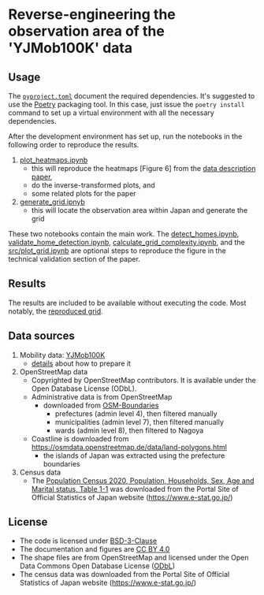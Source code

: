 # Reverse-engineering the observation area of the 'YJMob100K' data

## Usage

The [`pyproject.toml`](pyproject.toml) document the required dependencies. It's suggested to use the [Poetry](https://python-poetry.org/) packaging tool. In this case, just issue the `poetry install` command to set up a virtual environment with all the necessary dependencies.

After the development environment has set up, run the notebooks in the following order to reproduce the results.

1. [plot_heatmaps.ipynb](src/plot_heatmaps.ipynb)
    - this will reproduce the heatmaps [Figure 6] from the [data description paper](https://arxiv.org/abs/2307.03401),
    - do the inverse-transformed plots, and
    - some related plots for the paper
2. [generate_grid.ipnyb](src/generate_grid.ipynb)
   - this will locate the observation area within Japan and generate the grid

These two notebooks contain the main work. The [detect_homes.ipynb](src/detect_homes.ipynb), [validate_home_detection.ipynb](src/validate_home_detection.ipynb), [calculate_grid_complexity.ipynb](src/calculate_grid_complexity.ipynb), and the [src/plot_grid.ipynb](src/plot_grid.ipynb) are optional steps to reproduce the figure in the technical validation section of the paper.

## Results

The results are included to be available without executing the code.
Most notably, the [reproduced grid](output/grid_bl_2449.geojson).

<!-- ## Citation

Use the following BibTeX entry to cite the paper.

<details>
  <summary>BibTeX</summary>
  <pre>

  </pre>
</details>

The code can be cited via [GitHub](https://github.com/pintergreg/reverse-engineering-YJMob100K-grid). -->

## Data sources

1. Mobility data: [YJMob100K](https://zenodo.org/records/10836269)
    - [details](data/yjmob100k/README.md) about how to prepare it
2. OpenStreetMap data
    - Copyrighted by OpenStreetMap contributors. It is available under the Open Database License (ODbL).
    - Administrative data is from OpenStreetMap
        - downloaded from [OSM-Boundaries](https://osm-boundaries.com/)
            - prefectures (admin level 4), then filtered manually
            - municipalities (admin level 7), then filtered manually
            - wards (admin level 8), then filtered to Nagoya
    - Coastline is downloaded from https://osmdata.openstreetmap.de/data/land-polygons.html
        - the islands of Japan was extracted using the prefecture boundaries
4. Census data
    - The [Population Census 2020, Population, Households, Sex, Age and Marital status, Table 1-1](https://www.e-stat.go.jp/en/stat-search/files?page=1&layout=datalist&toukei=00200521&tstat=000001136464&cycle=0&year=20200&month=24101210&tclass1=000001136466) was downloaded from the
     Portal Site of Official Statistics of Japan website (https://www.e-stat.go.jp/)

## License

- The code is licensed under [BSD-3-Clause](LICENSE)
- The documentation and figures are [CC BY 4.0](https://creativecommons.org/licenses/by/4.0/)
- The shape files are from OpenStreetMap and licensed under the Open Data Commons Open Database License ([ODbL](https://opendatacommons.org/licenses/odbl/1-0/))
- The census data was downloaded from the Portal Site of Official Statistics of Japan website (https://www.e-stat.go.jp/)
